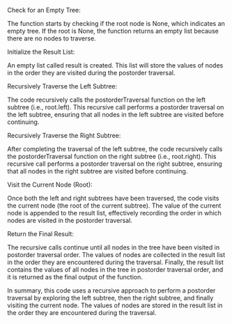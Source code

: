 Check for an Empty Tree:

The function starts by checking if the root node is None, which indicates an empty tree.
If the root is None, the function returns an empty list because there are no nodes to traverse.

Initialize the Result List:

An empty list called result is created. This list will store the values of nodes in the order they are visited during the postorder traversal.

Recursively Traverse the Left Subtree:

The code recursively calls the postorderTraversal function on the left subtree (i.e., root.left).
This recursive call performs a postorder traversal on the left subtree, ensuring that all nodes in the left subtree are visited before continuing.

Recursively Traverse the Right Subtree:

After completing the traversal of the left subtree, the code recursively calls the postorderTraversal function on the right subtree (i.e., root.right).
This recursive call performs a postorder traversal on the right subtree, ensuring that all nodes in the right subtree are visited before continuing.

Visit the Current Node (Root):

Once both the left and right subtrees have been traversed, the code visits the current node (the root of the current subtree).
The value of the current node is appended to the result list, effectively recording the order in which nodes are visited in the postorder traversal.

Return the Final Result:

The recursive calls continue until all nodes in the tree have been visited in postorder traversal order.
The values of nodes are collected in the result list in the order they are encountered during the traversal.
Finally, the result list contains the values of all nodes in the tree in postorder traversal order, and it is returned as the final output of the function.

In summary, this code uses a recursive approach to perform a postorder traversal by exploring the left subtree, then the right subtree, and finally visiting the current node. The values of nodes are stored in the result list in the order they are encountered during the traversal.​
